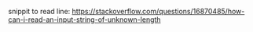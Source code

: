 










snippit to read line:
    https://stackoverflow.com/questions/16870485/how-can-i-read-an-input-string-of-unknown-length